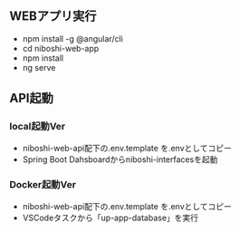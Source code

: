 ## WEBアプリ実行
- npm install -g @angular/cli
- cd niboshi-web-app
- npm install
- ng serve

## API起動
### local起動Ver
- niboshi-web-api配下の.env.template を.envとしてコピー
- Spring Boot Dahsboardからniboshi-interfacesを起動

### Docker起動Ver
- niboshi-web-api配下の.env.template を.envとしてコピー
- VSCodeタスクから「up-app-database」を実行
